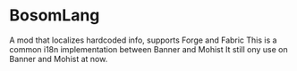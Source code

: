 # BosomLang
A mod that localizes hardcoded info, supports Forge and Fabric
This is a common i18n implementation between Banner and Mohist
It still ony use on Banner and Mohist at now.